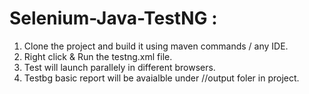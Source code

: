 # Selenium-Java-TestNG :

1. Clone the project and build it using maven commands / any IDE. 
2. Right click & Run the testng.xml file. 
3. Test will launch parallely in different browsers. 
4. Testbg basic report will be avaialble under //output foler in project. 
